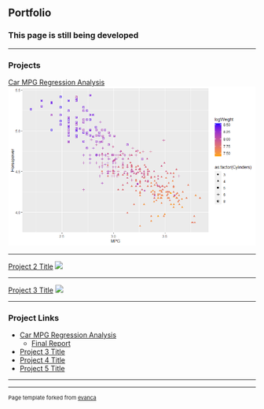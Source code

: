 ## Portfolio

### This page is still being developed

---

### Projects  

[Car MPG Regression Analysis](https://github.com/indyscout97/carMPGregregression.git/)
<img src="images/All_The_Logs_Scatter.png?raw=true"/>

---
[Project 2 Title](/pdf/sample_presentation.pdf)
<img src="images/dummy_thumbnail.jpg?raw=true"/>

---
[Project 3 Title](http://example.com/)
<img src="images/dummy_thumbnail.jpg?raw=true"/>

---

### Project Links

- [Car MPG Regression Analysis](https://github.com/indyscout97/carMPGregregression.git/)
  - [Final Report](https://github.com/indyscout97/carMPGregregression/blob/main/MSBC%205030%20Final%20Report.pdf/)
- [Project 3 Title](http://example.com/)
- [Project 4 Title](http://example.com/)
- [Project 5 Title](http://example.com/)

---




---
<p style="font-size:11px">Page template forked from <a href="https://github.com/evanca/quick-portfolio">evanca</a></p>
<!-- Remove above link if you don't want to attibute -->
